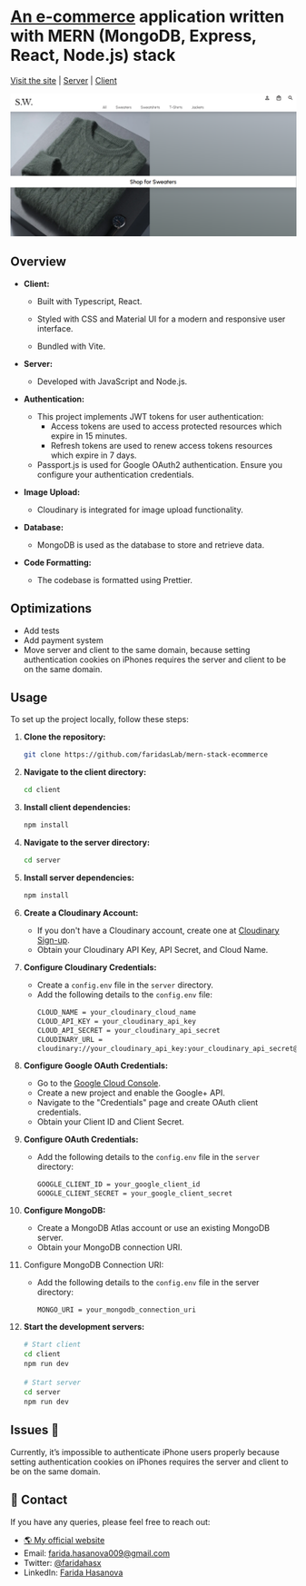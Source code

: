 # [An e-commerce](https://sw-shop.netlify.app/) application written with MERN (MongoDB, Express, React, Node.js) stack

[Visit the site](https://sw-shop.netlify.app/) | [Server](https://github.com/faridahasx/mern-stack-ecommerce/tree/main/server) | [Client](https://github.com/faridahasx/mern-stack-ecommerce/tree/main/client)

![Project image](https://github.com/faridahasx/mern-stack-ecommerce/blob/main/sw.png)

## Overview

- **Client:**

  - Built with Typescript, React.

  - Styled with CSS and Material UI for a modern and responsive user interface.

  - Bundled with Vite.

- **Server:**

  - Developed with JavaScript and Node.js.

- **Authentication:**

  - This project implements JWT tokens for user authentication:
    - Access tokens are used to access protected resources which expire in 15 minutes.
    - Refresh tokens are used to renew access tokens resources which expire in 7 days.
  - Passport.js is used for Google OAuth2 authentication. Ensure you configure your authentication credentials.

- **Image Upload:**

  - Cloudinary is integrated for image upload functionality.

- **Database:**

  - MongoDB is used as the database to store and retrieve data.

- **Code Formatting:**
  - The codebase is formatted using Prettier.

## Optimizations

- Add tests
- Add payment system
- Move server and client to the same domain, because setting authentication cookies on iPhones requires the server and client to be on the same domain.

## Usage

To set up the project locally, follow these steps:

1. **Clone the repository:**

   ```bash
   git clone https://github.com/faridasLab/mern-stack-ecommerce
   ```

2. **Navigate to the client directory:**

   ```bash
   cd client
   ```

3. **Install client dependencies:**

   ```bash
   npm install
   ```

4. **Navigate to the server directory:**

   ```bash
   cd server
   ```

5. **Install server dependencies:**

   ```bash
   npm install
   ```

6. **Create a Cloudinary Account:**

   - If you don't have a Cloudinary account, create one at [Cloudinary Sign-up](https://cloudinary.com/users/register).
   - Obtain your Cloudinary API Key, API Secret, and Cloud Name.

7. **Configure Cloudinary Credentials:**

   - Create a `config.env` file in the `server` directory.
   - Add the following details to the `config.env` file:
     ```env
     CLOUD_NAME = your_cloudinary_cloud_name
     CLOUD_API_KEY = your_cloudinary_api_key
     CLOUD_API_SECRET = your_cloudinary_api_secret
     CLOUDINARY_URL = cloudinary://your_cloudinary_api_key:your_cloudinary_api_secret@your_cloudinary_cloud_name
     ```

8. **Configure Google OAuth Credentials:**

   - Go to the [Google Cloud Console](https://console.cloud.google.com/).
   - Create a new project and enable the Google+ API.
   - Navigate to the "Credentials" page and create OAuth client credentials.
   - Obtain your Client ID and Client Secret.

9. **Configure OAuth Credentials:**

   - Add the following details to the `config.env` file in the `server` directory:
     ```env
     GOOGLE_CLIENT_ID = your_google_client_id
     GOOGLE_CLIENT_SECRET = your_google_client_secret
     ```

10. **Configure MongoDB:**

    - Create a MongoDB Atlas account or use an existing MongoDB server.
    - Obtain your MongoDB connection URI.

11. Configure MongoDB Connection URI:

    - Add the following details to the `config.env` file in the server directory:
      ```env
      MONGO_URI = your_mongodb_connection_uri
      ```

12. **Start the development servers:**

    ```bash
    # Start client
    cd client
    npm run dev

    # Start server
    cd server
    npm run dev
    ```

## Issues 📝

Currently, it’s impossible to authenticate iPhone users properly because setting authentication cookies on iPhones requires the server and client to be on the same domain.

## 📇 Contact

If you have any queries, please feel free to reach out:

- [🌎 My official website](https://faridah.vercel.app)
- Email: farida.hasanova009@gmail.com
- Twitter: [@faridahasx](https://twitter.com/faridahasx)
- LinkedIn: [Farida Hasanova](https://www.linkedin.com/in/faridahasx)
